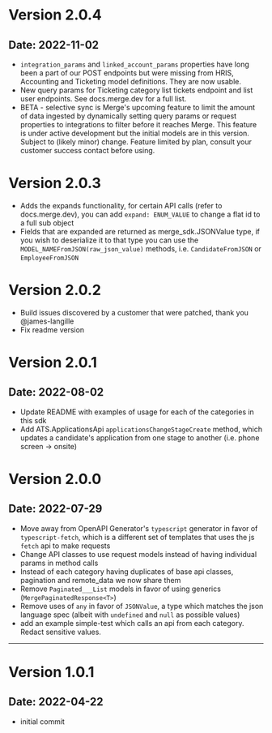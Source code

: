 # Version 2.0.4

## Date: 2022-11-02

- `integration_params` and `linked_account_params` properties have long been a part of our POST endpoints but were missing from HRIS, Accounting and Ticketing model definitions. They are now usable.
- New query params for Ticketing category list tickets endpoint and list user endpoints. See docs.merge.dev for a full list.
- BETA - selective sync is Merge's upcoming feature to limit the amount of data ingested by dynamically setting query params or request properties to integrations to filter before it reaches Merge. This feature is under active development but the initial models are in this version. Subject to (likely minor) change. Feature limited by plan, consult your customer success contact before using.

# Version 2.0.3

- Adds the expands functionality, for certain API calls (refer to docs.merge.dev), you can add `expand: ENUM_VALUE` to change a flat id to a full sub object
- Fields that are expanded are returned as merge_sdk.JSONValue type, if you wish to deserialize it to that type you can use the `MODEL_NAMEFromJSON(raw_json_value)` methods, i.e. `CandidateFromJSON` or `EmployeeFromJSON`

# Version 2.0.2

- Build issues discovered by a customer that were patched, thank you @james-langille
- Fix readme version

# Version 2.0.1

## Date: 2022-08-02

- Update README with examples of usage for each of the categories in this sdk
- Add ATS.ApplicationsApi `applicationsChangeStageCreate` method, which updates a candidate's application from one stage to another (i.e. phone screen -> onsite)

# Version 2.0.0

## Date: 2022-07-29

- Move away from OpenAPI Generator's `typescript` generator in favor of `typescript-fetch`, which is a different set of templates that uses the js `fetch` api to make requests
- Change API classes to use request models instead of having individual params in method calls
- Instead of each category having duplicates of base api classes, pagination and remote_data we now share them
- Remove `Paginated___List` models in favor of using generics (`MergePaginatedResponse<T>`)
- Remove uses of `any` in favor of `JSONValue`, a type which matches the json language spec (albeit with `undefined` and `null` as possible values)
- add an example simple-test which calls an api from each category. Redact sensitive values.

---

# Version 1.0.1

## Date: 2022-04-22

- initial commit
